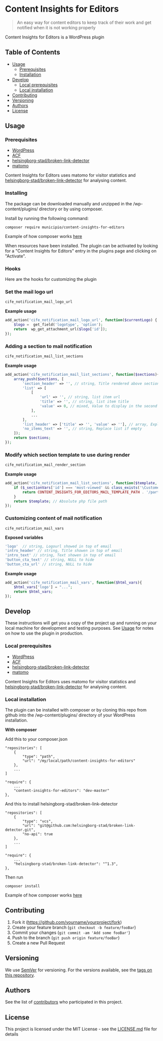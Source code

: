 # Content Insights for Editors

> An easy way for content editors to keep track of their work and get notified when it is not working properly

Content Insights for Editors is a WordPress plugin 

## Table of Contents

* [Usage](#usage)
    * [Prerequisites](#prerequisites)
    * [Installation](#installation)
* [Develop](#develop)
    * [Local prerequisites](#local-prerequisites)
    * [Local installation](#local-installation)
* [Contributing](#contributing)
* [Versioning](#versioning)
* [Authors](#authors)
* [License](#license)

## Usage

### Prerequisites

* [WordPress](https://wordpress.com/)
* [ACF](https://www.advancedcustomfields.com/)
* [helsingborg-stad/broken-link-detector](https://github.com/helsingborg-stad/broken-link-detector)
* [matomo](https://matomo.org/)

Content Insights for Editors uses matomo for visitor statistics and [helsingborg-stad/broken-link-detector](https://github.com/helsingborg-stad/broken-link-detector) for analysing content.

### Installing

The package can be downloaded manually and unzipped in the /wp-content/plugins/ directory or by using composer. 

Install by running the following command:

```
composer require municipio/content-insights-for-editors
```

Example of how composer works [here](https://wpackagist.org/)

When resources have been installed. The plugin can be activated by looking for a "Content Insights for Editors" entry in the plugins page and clicking on "Activate".

### Hooks

Here are the hooks for customizing the plugin

### Set the mail logo url
```php
cife_notification_mail_logo_url
```

**Example usage**

```php
add_action('cife_notification_mail_logo_url', function($currentLogo) {
    $logo =  get_field('logotype', 'option');
    return  wp_get_attachment_url($logo['id']);
});
```

### Adding a section to mail notification
```php
cife_notification_mail_list_sections
```

**Example usage**

```php
add_action('cife_notification_mail_list_sections', function($sections){
    array_push($sections, [
        'section_header' => '', // string, Title rendered above section
        'list' => [
            [
                'url' => '', // string, list item url
                'title' => '', // string, list item title
                'value' => 0, // mixed, Value to display in the second column (OPTIONAL)
            ],
            ...
        ],
        'list_header' => ['title' => '', 'value' => ''], // array, Explaining list.title and list.value 
        'no_items_text' => '', // string, Replace list if empty
    ]);
    return $sections;
});
```

### Modify which section template to use during render
```php
cife_notification_mail_render_section
```

**Example usage**

```php
add_action('cife_notification_mail_list_sections', function($template, $sectionVars){
    if ($_sectionVars['id'] === 'most-viewed' && class_exists('\CustomerFeedback\App')) {
        return CONTENT_INSIGHTS_FOR_EDITORS_MAIL_TEMPLATE_PATH . '/partials/section-3-cols-customer-feedback.template.php';
    }
    return $template; // Absolute php file path
});
```

### Customizing content of mail notification

```
cife_notification_mail_vars
```

**Exposed variables**
```php
'logo'  // string, Logourl showed in top of email
'intro_header' // string, Title showen in top of email
'intro_text' // string, Text showen in top of email
'button_cta_text' // string, NULL to hide
'button_cta_url' // string, NULL to hide
```

**Example usage**

```php
add_action('cife_notification_mail_vars', function($html_vars){
    $html_vars['logo'] = "..."; 
    return $html_vars;
});
```

## Develop

These instructions will get you a copy of the project up and running on your local machine for development and testing purposes. See [Usage](#usage) for notes on how to use the plugin in production.

### Local prerequisites

* [WordPress](https://wordpress.com/)
* [ACF](https://www.advancedcustomfields.com/)
* [helsingborg-stad/broken-link-detector](https://github.com/helsingborg-stad/broken-link-detector)
* [matomo](https://matomo.org/)

Content Insights for Editors uses matomo for visitor statistics and [helsingborg-stad/broken-link-detector](https://github.com/helsingborg-stad/broken-link-detector) for analysing content.

### Local installation

The plugin can be installed with composer or by cloning this repo from github into the /wp-content/plugins/ directory of your WordPress installation.

**With composer**

Add this to your composer.json

````
"repositories": [
    {
        "type": "path",
        "url": "/my/local/path/content-insights-for-editors"
    },
    ...
]

"require": {
    ...
    "content-insights-for-editors": "dev-master"
},
````

And this to install helsingborg-stad/broken-link-detector

````
"repositories": [
    {
        "type": "vcs",
        "url": "git@github.com:helsingborg-stad/broken-link-detector.git",
        "no-api": true
    },
    ...
]

"require": {
    ...
    "helsingborg-stad/broken-link-detector": "^1.3",
},
````

Then run 

````
composer install
````

Example of how composer works [here](https://wpackagist.org/)

## Contributing

1. Fork it (<https://github.com/yourname/yourproject/fork>)
2. Create your feature branch (`git checkout -b feature/fooBar`)
3. Commit your changes (`git commit -am 'Add some fooBar'`)
4. Push to the branch (`git push origin feature/fooBar`)
5. Create a new Pull Request

## Versioning

We use [SemVer](http://semver.org/) for versioning. For the versions available, see the [tags on this repository](https://github.com/whitespace-se/content-insights-for-editors/tags). 

## Authors

See the list of [contributors](https://github.com/whitespace-se/content-insights-for-editors/graphs/contributors) who participated in this project.

## License

This project is licensed under the MIT License - see the [LICENSE.md](LICENSE.md) file for details
